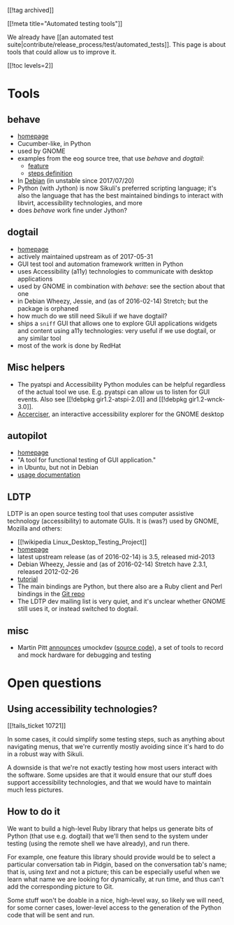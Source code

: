 [[!tag archived]]

[[!meta title="Automated testing tools"]]

We already have [[an automated test suite|contribute/release_process/test/automated_tests]].
This page is about tools that could allow us to improve it.

[[!toc levels=2]]

# Tools

## behave

* [homepage](https://github.com/behave/behave)
* Cucumber-like, in Python
* used by GNOME
* examples from the eog source tree, that use *behave* and *dogtail*:
  - [feature](https://git.gnome.org/browse/eog/tree/tests/actions.feature)
  - [steps definition](https://git.gnome.org/browse/eog/tree/tests/steps/steps.py)
* In [Debian](https://packages.qa.debian.org/b/behave.html) (in unstable since 2017/07/20)
* Python (with Jython) is now Sikuli's preferred scripting language;
  it's also the language that has the best maintained bindings to
  interact with libvirt, accessibility technologies, and more
* does *behave* work fine under Jython?

## dogtail

* [homepage](https://gitlab.com/dogtail/dogtail)
* actively maintained upstream as of 2017-05-31
* GUI test tool and automation framework written in ​Python
* uses Accessibility (a11y) technologies to communicate with
  desktop applications
* used by GNOME in combination with *behave*: see the section about
  that one
* in Debian Wheezy, Jessie, and (as of 2016-02-14) Stretch;
  but the package is orphaned
* how much do we still need Sikuli if we have dogtail?
* ships a `sniff` GUI that allows one to explore GUI applications
  widgets and content using a11y technologies: very useful if we use
  dogtail, or any similar tool
* most of the work is done by RedHat

## Misc helpers

* The pyatspi and Accessibility Python modules can be helpful
  regardless of the actual tool we use. E.g. pyatspi can allow us to
  listen for GUI events. Also see [[!debpkg gir1.2-atspi-2.0]] and
  [[!debpkg gir1.2-wnck-3.0]].
* [Accerciser](https://wiki.gnome.org/Apps/Accerciser), an interactive
  accessibility explorer for the GNOME desktop

## autopilot

* [homepage](https://launchpad.net/autopilot)
* "A tool for functional testing of GUI application."
* in Ubuntu, but not in Debian
* [usage documentation](https://developer.ubuntu.com/api/autopilot/python/1.5.0/)

## LDTP

LDTP is an open source testing tool that uses computer assistive
technology (accessibility) to automate GUIs. It is (was?) used by GNOME,
Mozilla and others:

* [[!wikipedia Linux_Desktop_Testing_Project]]
* [homepage](http://ldtp.freedesktop.org/wiki/)
* latest upstream release (as of 2016-02-14) is 3.5, released mid-2013
* Debian Wheezy, Jessie and (as of 2016-02-14) Stretch have 2.3.1,
  released 2012-02-26
* [tutorial](http://download.freedesktop.org/ldtp/doc/ldtp-tutorial.pdf)
* The main bindings are Python, but there also are a Ruby client and
  Perl bindings in the [Git repo](http://cgit.freedesktop.org/ldtp/ldtp2/tree/ldtp)
* The LDTP dev mailing list is very quiet, and it's unclear whether
  GNOME still uses it, or instead switched to dogtail.

## misc

- Martin Pitt
  [announces](http://www.piware.de/2013/02/umockdev-record-and-mock-hardware-for-debugging-and-testing/)
  umockdev ([source code](https://github.com/martinpitt/umockdev)),
  a set of tools to record and mock hardware for debugging and testing

# Open questions

## Using accessibility technologies?

[[!tails_ticket 10721]]

In some cases, it could simplify some testing steps, such as anything
about navigating menus, that we're currently mostly avoiding since
it's hard to do in a robust way with Sikuli.

A downside is that we're not exactly testing how most users interact
with the software. Some upsides are that it would ensure that our
stuff does support accessibility technologies, and that we would have
to maintain much less pictures.

## How to do it

We want to build a high-level Ruby library that helps us generate bits
of Python (that use e.g. dogtail) that we'll then send to the system
under testing (using the remote shell we have already), and run there.

For example, one feature this library should provide would be to
select a particular conversation tab in Pidgin, based on the
conversation tab's name; that is, using _text_ and not a picture; this
can be especially useful when we learn what name we are looking for
dynamically, at run time, and thus can't add the corresponding picture
to Git.

Some stuff won't be doable in a nice, high-level way, so likely we
will need, for some corner cases, lower-level access to the generation
of the Python code that will be sent and run.
